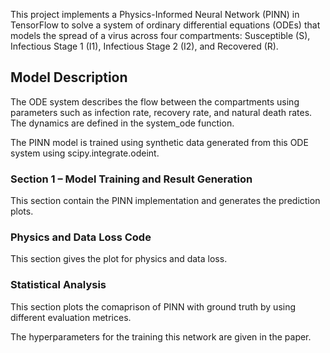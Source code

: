 This project implements a Physics-Informed Neural Network (PINN) in TensorFlow to solve a system of ordinary differential equations (ODEs) that
models the spread of a virus across four compartments: Susceptible (S), Infectious Stage 1 (I1), Infectious Stage 2 (I2), and Recovered (R).

## Model Description
The ODE system describes the flow between the compartments using parameters such as infection rate, recovery rate, and natural death rates. The dynamics are defined in the system_ode function.

The PINN model is trained using synthetic data generated from this ODE system using scipy.integrate.odeint.
### Section 1 – Model Training and Result Generation
This section contain the PINN implementation and generates the prediction plots.

### Physics and Data Loss Code
This section gives the plot for physics and data loss.

### Statistical Analysis
This section plots the comaprison of PINN with ground truth by using different evaluation metrices.

The hyperparameters for the training this network are given in the paper.
